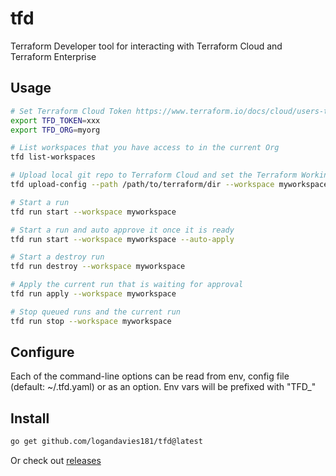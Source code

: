 # tfd

Terraform Developer tool for interacting with Terraform Cloud and Terraform Enterprise

## Usage

```sh
# Set Terraform Cloud Token https://www.terraform.io/docs/cloud/users-teams-organizations/api-tokens.html
export TFD_TOKEN=xxx
export TFD_ORG=myorg
```

```sh
# List workspaces that you have access to in the current Org
tfd list-workspaces

# Upload local git repo to Terraform Cloud and set the Terraform Working Directory to the path, relative to git root
tfd upload-config --path /path/to/terraform/dir --workspace myworkspace

# Start a run
tfd run start --workspace myworkspace

# Start a run and auto approve it once it is ready 
tfd run start --workspace myworkspace --auto-apply

# Start a destroy run
tfd run destroy --workspace myworkspace

# Apply the current run that is waiting for approval
tfd run apply --workspace myworkspace

# Stop queued runs and the current run
tfd run stop --workspace myworkspace
```

## Configure

Each of the command-line options can be read from env, config file (default: ~/.tfd.yaml) or as an option. Env vars will
be prefixed with "TFD_"

## Install

```sh
go get github.com/logandavies181/tfd@latest
```

Or check out [releases](https://github.com/logandavies181/tfd/releases)
